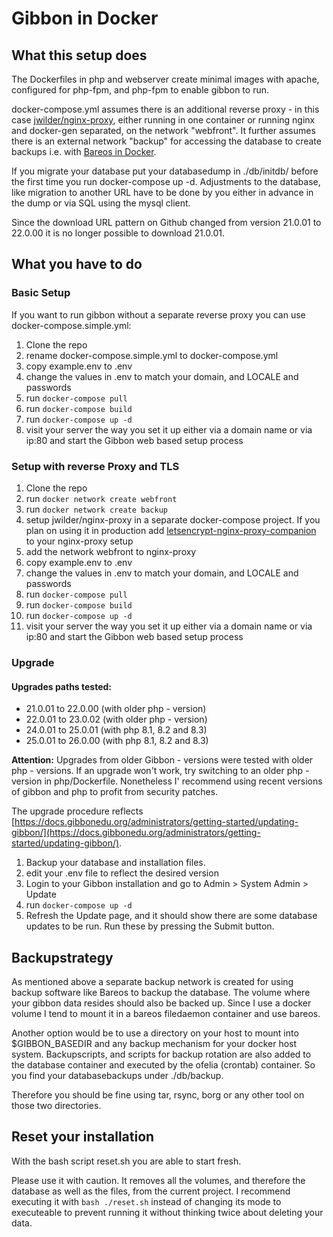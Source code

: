 # Gibbon in Docker 
## What this setup does
The Dockerfiles in php and webserver create minimal images with apache, configured for php-fpm, and php-fpm to enable gibbon to run.

docker-compose.yml assumes there is an additional reverse proxy - in this case [jwilder/nginx-proxy](https://hub.docker.com/r/jwilder/nginx-proxy), either running in one container or running nginx and docker-gen separated, on the network "webfront".
It further assumes there is an external network "backup" for accessing the database to create backups i.e. with [Bareos in Docker](https://github.com/barcus/bareos).

If you migrate your database put your databasedump in ./db/initdb/ before the first time you run docker-compose up -d. Adjustments to the database, like migration to another URL have to be done by you either in advance in the dump or via SQL using the mysql client.

Since the download URL pattern on Github changed from version 21.0.01 to 22.0.00 it is no longer possible to download 21.0.01.


## What you have to do
### Basic Setup
If you want to run gibbon without a separate reverse proxy you can use
docker-compose.simple.yml:

1. Clone the repo
2. rename docker-compose.simple.yml to docker-compose.yml
3. copy example.env to .env
4. change the values in .env to match your domain, and LOCALE and passwords
6. run `docker-compose pull`
7. run `docker-compose build`
8. run `docker-compose up -d`
9. visit your server the way you set it up either via a domain name or via ip:80 and start the Gibbon web based setup process


### Setup with reverse Proxy and TLS
1. Clone the repo
2. run `docker network create webfront`
3. run `docker network create backup`
4. setup jwilder/nginx-proxy in a separate docker-compose project. If you plan on using it in production add [letsencrypt-nginx-proxy-companion](https://github.com/JrCs/docker-letsencrypt-nginx-proxy-companion) to your nginx-proxy setup
5. add the network webfront to nginx-proxy
6. copy example.env to .env
7. change the values in .env to match your domain, and LOCALE and passwords
9. run `docker-compose pull`
10. run `docker-compose build`
11. run `docker-compose up -d`
12. visit your server the way you set it up either via a domain name or via ip:80 and start the Gibbon web based setup process

### Upgrade

#### Upgrades paths tested:
- 21.0.01 to 22.0.00 (with older php - version)
- 22.0.01 to 23.0.02 (with older php - version)
- 24.0.01 to 25.0.01 (with php 8.1, 8.2 and 8.3)
- 25.0.01 to 26.0.00 (with php 8.1, 8.2 and 8.3)

**Attention:** Upgrades from older Gibbon - versions were tested with older php - versions. If an upgrade won't work, try switching to an older php - version in php/Dockerfile. Nonetheless I' recommend using recent versions of gibbon and php to profit from security patches.

The upgrade procedure reflects [https://docs.gibbonedu.org/administrators/getting-started/updating-gibbon/](https://docs.gibbonedu.org/administrators/getting-started/updating-gibbon/).

1. Backup your database and installation files.
2. edit your .env file to reflect the desired version
3. Login to your Gibbon installation and go to Admin > System Admin > Update
4. run `docker-compose up -d`
5. Refresh the Update page, and it should show there are some database updates to be run. Run these by pressing the Submit button.


## Backupstrategy
As mentioned above a separate backup network is created for using backup software like Bareos to backup the database.
The volume where your gibbon data resides should also be backed up. Since I use a docker volume I tend to mount it in a bareos filedaemon container and use bareos.

Another option would be to use a directory on your host to mount into $GIBBON\_BASEDIR and any backup mechanism for your docker host system.
Backupscripts, and scripts for backup rotation are also added to the database container and executed by the ofelia (crontab) container. So you find your databasebackups under ./db/backup.

Therefore you should be fine using tar, rsync, borg or any other tool on those two directories.

## Reset your installation
With the bash script reset.sh you are able to start fresh.

Please use it with caution. It removes all the volumes, and therefore the database as well as the files, from the current project. I recommend executing it with `bash ./reset.sh` instead of changing its mode to executeable to prevent running it without thinking twice about deleting your data.
